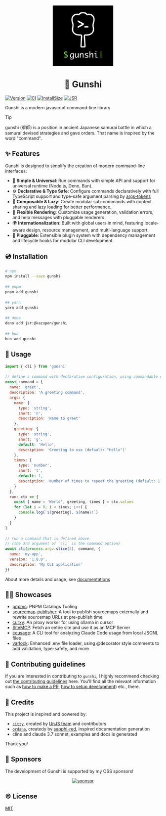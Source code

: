 <p align="center">
	<img alt="logo" width="196" src="./assets/logo.png">
</p>
<h1 align="center">🏯 Gunshi</h1>

[![Version][npm-version-src]][npm-version-href]
[![CI][ci-src]][ci-href]
[![InstallSize][install-size-src]][install-size-src]
[![JSR][jsr-src]][jsr-href]

Gunshi is a modern javascript command-line library

<!-- eslint-disable markdown/no-missing-label-refs -->

> [!TIP]
> gunshi (軍師) is a position in ancient Japanese samurai battle in which a samurai devised strategies and gave orders. That name is inspired by the word "command".

<!-- eslint-enable markdown/no-missing-label-refs -->

## ✨ Features

Gunshi is designed to simplify the creation of modern command-line interfaces:

- 📏 **Simple & Universal**: Run commands with simple API and support for universal runtime (Node.js, Deno, Bun).
- ⚙️ **Declarative & Type Safe**: Configure commands declaratively with full TypeScript support and type-safe argument parsing by [args-tokens](https://github.com/kazupon/args-tokens)
- 🧩 **Composable & Lazy**: Create modular sub-commands with context sharing and lazy loading for better performance.
- 🎨 **Flexible Rendering**: Customize usage generation, validation errors, and help messages with pluggable renderers.
- 🌍 **Internationalization**: Built with global users in mind, featuring locale-aware design, resource management, and multi-language support.
- 🔌 **Pluggable**: Extensible plugin system with dependency management and lifecycle hooks for modular CLI development.

## 💿 Installation

```sh
# npm
npm install --save gunshi

## pnpm
pnpm add gunshi

## yarn
yarn add gunshi

## deno
deno add jsr:@kazupon/gunshi

## bun
bun add gunshi
```

## 🚀 Usage

```js
import { cli } from 'gunshi'

// define a command with declarative configuration, using commandable object
const command = {
  name: 'greet',
  description: 'A greeting command',
  args: {
    name: {
      type: 'string',
      short: 'n',
      description: 'Name to greet'
    },
    greeting: {
      type: 'string',
      short: 'g',
      default: 'Hello',
      description: 'Greeting to use (default: "Hello")'
    },
    times: {
      type: 'number',
      short: 't',
      default: 1,
      description: 'Number of times to repeat the greeting (default: 1)'
    }
  },
  run: ctx => {
    const { name = 'World', greeting, times } = ctx.values
    for (let i = 0; i < times; i++) {
      console.log(`${greeting}, ${name}!`)
    }
  }
}

// run a command that is defined above
// (the 3rd argument of `cli` is the command option)
await cli(process.argv.slice(2), command, {
  name: 'my-app',
  version: '1.0.0',
  description: 'My CLI application'
})
```

About more details and usage, see [documentations](https://gunshi.dev)

## 💁‍♀️ Showcases

- [pnpmc](https://github.com/kazupon/pnpmc): PNPM Catalogs Tooling
- [sourcemap-publisher](https://github.com/es-tooling/sourcemap-publisher): A tool to publish sourcemaps externally and rewrite sourcemap URLs at pre-publish time
- [curxy](https://github.com/ryoppippi/curxy): An proxy worker for using ollama in cursor
- [SiteMCP](https://github.com/ryoppippi/sitemcp): Fetch an entire site and use it as an MCP Server
- [ccusage](https://github.com/ryoppippi/ccusage): A CLI tool for analyzing Claude Code usage from local JSONL files
- [varlock](https://github.com/dmno-dev/varlock): Enhanced .env file loader, using @decorator style comments to add validation, type-safety, and more

## 🙌 Contributing guidelines

If you are interested in contributing to `gunshi`, I highly recommend checking out [the contributing guidelines](/CONTRIBUTING.md) here. You'll find all the relevant information such as [how to make a PR](/CONTRIBUTING.md#pull-request-guidelines), [how to setup development](/CONTRIBUTING.md#development-setup)) etc., there.

## 💖 Credits

This project is inspired and powered by:

- [`citty`](https://github.com/unjs/citty), created by [UnJS team](https://github.com/unjs) and contributors
- [`ordana`](https://github.com/sapphi-red/ordana), createdy by [sapphi-red](https://github.com/sapphi-red), inspired documentation generation
- cline and claude 3.7 sonnet, examples and docs is generated

Thank you!

## 🤝 Sponsors

The development of Gunshi is supported by my OSS sponsors!

<p align="center">
  <a href="https://cdn.jsdelivr.net/gh/kazupon/sponsors/sponsors.svg">
    <img alt="sponsor" src='https://cdn.jsdelivr.net/gh/kazupon/sponsors/sponsors.svg'/>
  </a>
</p>

## ©️ License

[MIT](http://opensource.org/licenses/MIT)

<!-- Badges -->

[npm-version-src]: https://img.shields.io/npm/v/gunshi?style=flat
[npm-version-href]: https://npmjs.com/package/gunshi
[jsr-src]: https://jsr.io/badges/@gunshi/gunshi
[jsr-href]: https://jsr.io/@gunshi/gunshi
[install-size-src]: https://pkg-size.dev/badge/install/72346
[ci-src]: https://github.com/kazupon/gunshi/actions/workflows/ci.yml/badge.svg
[ci-href]: https://github.com/kazupon/gunshi/actions/workflows/ci.yml
